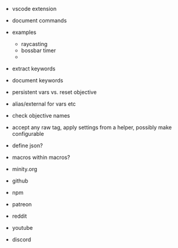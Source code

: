 - vscode extension
- document commands
- examples
  - raycasting
  - bossbar timer
  - 
- extract keywords
- document keywords

- persistent vars vs. reset objective 
- alias/external for vars etc
- check objective names
- accept any raw tag, apply settings from a helper, possibly make configurable
- define json?
- macros within macros?
 
- minity.org
- github
- npm
- patreon
- reddit
- youtube
- discord
